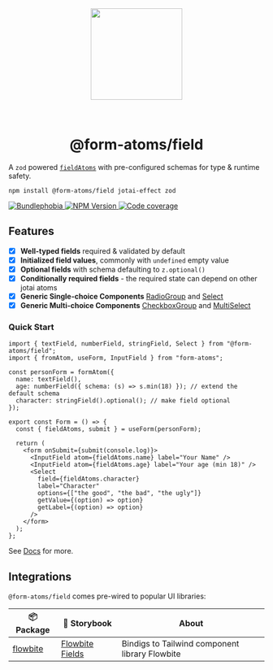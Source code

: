<div align="center">
  <img width="180" style="margin: 32px" src="./form-atoms-field.svg">
  <h1>@form-atoms/field</h1>
</div>

A `zod` powered [`fieldAtoms`](https://github.com/form-atoms/form-atoms?tab=readme-ov-file#fieldatom) with pre-configured schemas for type & runtime safety.

```
npm install @form-atoms/field jotai-effect zod
```

<a aria-label="Minzipped size" href="https://bundlephobia.com/result?p=%40form-atoms/field">
  <img alt="Bundlephobia" src="https://img.shields.io/bundlephobia/minzip/%40form-atoms/field?style=for-the-badge&labelColor=24292e">
</a>
<a aria-label="NPM version" href="https://www.npmjs.com/package/%40form-atoms/field">
  <img alt="NPM Version" src="https://img.shields.io/npm/v/%40form-atoms/field?style=for-the-badge&labelColor=24292e">
</a>
<a aria-label="Code coverage report" href="https://codecov.io/gh/form-atoms/field">
  <img alt="Code coverage" src="https://img.shields.io/codecov/c/gh/form-atoms/field?style=for-the-badge&labelColor=24292e">
</a>

## Features

- [x] **Well-typed fields** required & validated by default
- [x] **Initialized field values**, commonly with `undefined` empty value
- [x] **Optional fields** with schema defaulting to `z.optional()`
- [x] **Conditionally required fields** - the required state can depend on other jotai atoms
- [x] **Generic Single-choice Components** [RadioGroup](https://form-atoms.github.io/field/?path=/docs/components-radiogroup--docs) and [Select](https://form-atoms.github.io/field/?path=/docs/components-select--docs)
- [x] **Generic Multi-choice Components** [CheckboxGroup](https://form-atoms.github.io/field/?path=/docs/components-checkboxgroup--docs) and [MultiSelect](https://form-atoms.github.io/field/?path=/docs/components-multiselect--docs)

### Quick Start

```tsx
import { textField, numberField, stringField, Select } from "@form-atoms/field";
import { fromAtom, useForm, InputField } from "form-atoms";

const personForm = formAtom({
  name: textField(),
  age: numberField({ schema: (s) => s.min(18) }); // extend the default schema
  character: stringField().optional(); // make field optional
});

export const Form = () => {
  const { fieldAtoms, submit } = useForm(personForm);

  return (
    <form onSubmit={submit(console.log)}>
      <InputField atom={fieldAtoms.name} label="Your Name" />
      <InputField atom={fieldAtoms.age} label="Your age (min 18)" />
      <Select
        field={fieldAtoms.character}
        label="Character"
        options={["the good", "the bad", "the ugly"]}
        getValue={(option) => option}
        getLabel={(option) => option}
      />
    </form>
  );
};
```

See [Docs](https://form-atoms.github.io/field/) for more.

## Integrations

`@form-atoms/field` comes pre-wired to popular UI libraries:

| 📦Package                                          | 🎨 Storybook                                              | About                                          |
| -------------------------------------------------- | --------------------------------------------------------- | ---------------------------------------------- |
| [flowbite](https://github.com/form-atoms/flowbite) | [Flowbite Fields](https://form-atoms.github.io/flowbite/) | Bindigs to Tailwind component library Flowbite |
